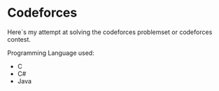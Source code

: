 
# Codeforces


Here`s my attempt at solving the codeforces problemset or codeforces contest.



Programming Language used:
- C
- C#
- Java


